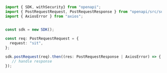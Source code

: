 <!-- Start SDK Example Usage -->
```typescript
import { SDK, withSecurity} from "openapi";
import { PostRequestRequest, PostRequestResponse } from "openapi/src/sdk/models/operations";
import { AxiosError } from "axios";


const sdk = new SDK();
    
const req: PostRequestRequest = {
  request: "sit",
};

sdk.postRequest(req).then((res: PostRequestResponse | AxiosError) => {
   // handle response
});
```
<!-- End SDK Example Usage -->